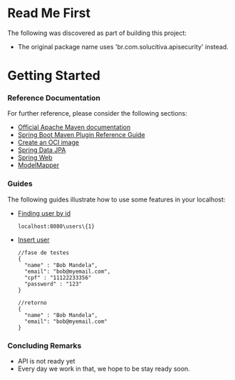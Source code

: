 # Read Me First
The following was discovered as part of building this project:

* The original package name uses 'br.com.solucitiva.apisecurity' instead.

# Getting Started

### Reference Documentation
For further reference, please consider the following sections:

* [Official Apache Maven documentation](https://maven.apache.org/guides/index.html)
* [Spring Boot Maven Plugin Reference Guide](https://docs.spring.io/spring-boot/docs/2.4.0/maven-plugin/reference/html/)
* [Create an OCI image](https://docs.spring.io/spring-boot/docs/2.4.0/maven-plugin/reference/html/#build-image)
* [Spring Data JPA](https://docs.spring.io/spring-boot/docs/2.4.0/reference/htmlsingle/#boot-features-jpa-and-spring-data)
* [Spring Web](https://docs.spring.io/spring-boot/docs/2.4.0/reference/htmlsingle/#boot-features-developing-web-applications)
* [ModelMapper](http://modelmapper.org/)

### Guides
The following guides illustrate how to use some features in your localhost:

* [Finding user by id](http://localhost:8080/user/1)
  ```
  localhost:8080\users\{1}  
  ```
* [Insert user](http://localhost:8080/user/)
  ```
  //fase de testes
  {
    "name" : "Bob Mandela",
    "email": "bob@myemail.com",
    "cpf" : "11122233356"
    "password" : "123"
  }
  
  //retorno
  {
    "name" : "Bob Mandela",
    "email": "bob@myemail.com"
  }
  ```

### Concluding Remarks  

* API is not ready yet
* Every day we work in that, we hope to be stay ready soon.